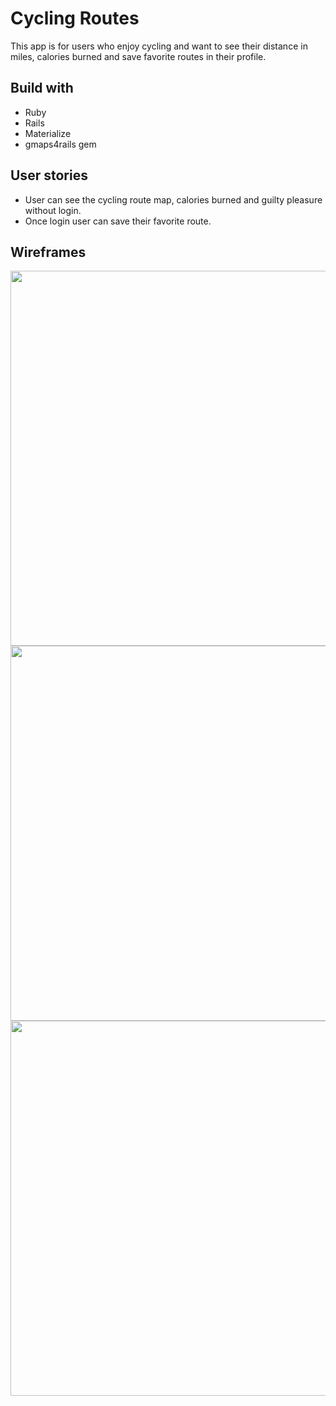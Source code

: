 # Cycling Routes

This app is for users who enjoy cycling and want to see their distance in miles, calories burned and save favorite routes in their profile.

## Build with
* Ruby
* Rails
* Materialize
* gmaps4rails gem


## User stories
* User can see the cycling route map, calories burned and guilty pleasure without login.
* Once login user can save their favorite route.

## Wireframes

<img src="http://i.imgur.com/d93UNa3.jpg" width="600">

<img src="http://i.imgur.com/AG1ZCLP.jpg" width="600">

<img src="http://i.imgur.com/NkJ9Mmu.jpg" width="600">






